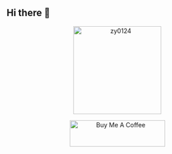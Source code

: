 ## Hi there 👋

<!--
**lizhuoyuan/lizhuoyuan** is a ✨ _special_ ✨ repository because its `README.md` (this file) appears on your GitHub profile.

Here are some ideas to get you started:

- 🔭 I’m currently working on ...
- 🌱 I’m currently learning ...
- 👯 I’m looking to collaborate on ...
- 🤔 I’m looking for help with ...
- 💬 Ask me about ...
- 📫 How to reach me: ...
- 😄 Pronouns: ...
- ⚡ Fun fact: ...

<p align="center"><img src="https://github-readme-stats.vercel.app/api?username=lizhuoyuan&show_icons=true&theme=synthwave" alt="lizhuoyuan :: Profile Stats" /></p>

-->


<p align="center">
<a href="https://afdian.com/a/zy124" target="_blank"><img width="200" src="https://pic1.afdiancdn.com/static/img/welcome/button-sponsorme.png" alt="zy0124"></a>
</p>
<p align="center">
<a href="https://www.buymeacoffee.com/zhuoyuanL" target="_blank"><img src="https://cdn.buymeacoffee.com/buttons/v2/default-green.png" alt="Buy Me A Coffee" style="height: 60px !important;width: 217px !important;"></a>
</p>
